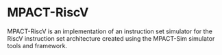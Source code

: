 # MPACT-RiscV

MPACT-RiscV is an implementation of an instruction set simulator for the
RiscV instruction set architecture created using the MPACT-Sim simulator
tools and framework.
